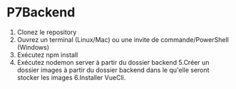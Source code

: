 # P7Backend

 1. Clonez le repository 
 2. Ouvrez un terminal (Linux/Mac) ou une invite de commande/PowerShell
(Windows)
3. Exécutez npm install
4. Exécutez nodemon server à partir du dossier backend
5.Créer un dossier images à partir du dossier backend dans le qu'elle seront  stocker les images
6.Installer VueCli.
